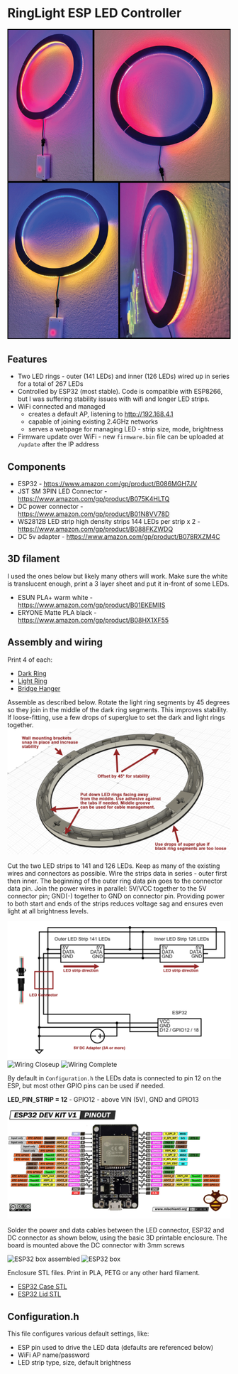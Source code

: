 # RingLight ESP LED Controller

![Glamor shot](img/Collage.jpg)

## Features
* Two LED rings - outer (141 LEDs) and inner (126 LEDs) wired up in series for a total of 267 LEDs
* Controlled by ESP32 (most stable). Code is compatible with ESP8266, but I was suffering stability issues with wifi and longer LED strips.
* WiFi connected and managed
    * creates a default AP, listening to http://192.168.4.1
    * capable of joining existing 2.4GHz networks
    * serves a webpage for managing LED - strip size, mode, brightness
* Firmware update over WiFi - new `firmware.bin` file can be uploaded at `/update` after the IP address

## Components
* ESP32 - https://www.amazon.com/gp/product/B086MGH7JV
* JST SM 3PIN LED Connector - https://www.amazon.com/gp/product/B075K4HLTQ
* DC power connector - https://www.amazon.com/gp/product/B01N8VV78D
* WS2812B LED strip high density strips 144 LEDs per strip x 2 - https://www.amazon.com/gp/product/B088FKZWDQ
* DC 5v adapter - https://www.amazon.com/gp/product/B078RXZM4C

## 3D filament 
I used the ones below but likely many others will work. Make sure the white is translucent enough, print a 3 layer sheet and put it in-front of some LEDs.
* ESUN PLA+ warm white - https://www.amazon.com/gp/product/B01EKEMIIS
* ERYONE Matte PLA black - https://www.amazon.com/gp/product/B08HX1XF55

## Assembly and wiring

Print 4 of each:
* [Dark Ring](stl/DarkRing.stl)
* [Light Ring](stl/LightRing.stl)
* [Bridge Hanger](stl/Hanger.stl)

Assemble as described below. Rotate the light ring segments by 45 degrees so they join in the middle of the dark ring segments. 
This improves stability. If loose-fitting, use a few drops of superglue to set the dark and light rings together.
![Assembly diagram](img/AssemblyAnnotated.png)

Cut the two LED strips to 141 and 126 LEDs. Keep as many of the existing wires and connectors as possible. 
Wire the strips data in series - outer first then inner. The beginning of the outer ring data pin goes to the connector data pin. 
Join the power wires in parallel: 5V/VCC together to the 5V connector pin; GND(-) together to GND on connector pin. 
Providing power to both start and ends of the strips reduces voltage sag and ensures even light at all brightness levels.

![Schematic](img/Schematic.png)
![Wiring Closeup](img/WiringCloseup.jpg)
![Wiring Complete](img/WiringComplete.jpg)

By default in `Configuration.h` the LEDs data is connected to pin 12 on the ESP, but most other GPIO pins can be used if needed.

__LED_PIN_STRIP = 12__ - GPIO12 - above VIN (5V), GND and GPIO13

![ESP32 pins](img/ESP32_pins.png)

Solder the power and data cables between the LED connector, ESP32 and DC connector as shown below, using the basic 3D printable enclosure.
The board is mounted above the DC connector with 3mm screws

![ESP32 box assembled](img/ESP_box_assembled.jpg)
![ESP32 box](img/ESP_box.jpg)

Enclosure STL files. Print in PLA, PETG or any other hard filament.
* [ESP32 Case STL](stl/ESP32Case.stl)
* [ESP32 Lid STL](stl/ESP32Lid.stl)

## Configuration.h

This file configures various default settings, like:
* ESP pin used to drive the LED data (defaults are referenced below)
* WiFi AP name/password
* LED strip type, size, default brightness